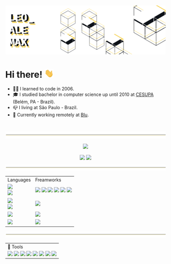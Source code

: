 # [![Header](/icons/header.svg "LeoAlemax")](https://github.com/leonardoalemax)


# Hi there! <img src="icons/wave.gif" width="29px">


- 👨‍💻&nbsp;I learned to code in 2006.
- 🎓&nbsp;I studied bachelor in computer science up until 2010 at <a href="https://www.cesupa.br/"> CESUPA</a> (Belém, PA - Brazil).
- 📪&nbsp;I living at São Paulo - Brazil.
- 💼&nbsp;Currently working remotely at <a href="https://github.com/Pagnet"> Blu</a>.

<br/>

<p align="center">
  <img src="icons/line.svg" />
</p>

<p align="center">
  <a href="https://git.io/streak-stats" alt="GitHub Streak"> 
    <img src="http://github-readme-streak-stats.herokuapp.com?user=leonardoalemax&theme=monokai-metallian&hide_border=true&background=DD272700" />
  </a>
</p>
<p align="center">
  <img align="center" src="https://github-readme-stats.vercel.app/api/top-langs/?username=leonardoalemax&theme=midnight-purple"/>  
  <img align="center" src="https://github-readme-stats.vercel.app/api?username=leonardoalemax&show_icons=true&theme=midnight-purple&count_private=true&show_icons=true&hide_title=true"/>  
</p>

<p align="center">
  <img src="icons/line.svg" />
</p>

<table border="0" width="800"  align="center">
  <tr>
    <td> Languages </td>
    <td> Freamworks </td>
  </tr>
  <tr>
    <td>
      <img src="https://img.shields.io/badge/javascript-%23323330.svg?style=for-the-badge&logo=javascript&logoColor=%23F7DF1E" />
      <br/>
      <img src="https://img.shields.io/badge/typescript-%23007ACC.svg?style=for-the-badge&logo=typescript&logoColor=white" />
    </td>
    <td>
      <img src="https://img.shields.io/badge/react-%2320232a.svg?style=for-the-badge&logo=react&logoColor=%2361DAFB" />
      <img src="https://img.shields.io/badge/-jest-%23C21325?style=for-the-badge&logo=jest&logoColor=white" />
      <img src="https://img.shields.io/badge/Electron-191970?style=for-the-badge&logo=Electron&logoColor=white" />
      <img src="https://img.shields.io/badge/webpack-%238DD6F9.svg?style=for-the-badge&logo=webpack&logoColor=black" />
      <img src="https://img.shields.io/badge/redux-%23593d88.svg?style=for-the-badge&logo=redux&logoColor=white" />
      <img src="https://img.shields.io/badge/NPM-%23000000.svg?style=for-the-badge&logo=npm&logoColor=white" />
    </td>
 </tr>
  <tr>
    <td>
      <img src="https://img.shields.io/badge/css3-%231572B6.svg?style=for-the-badge&logo=css3&logoColor=white" />
      <br/>
      <img src="https://img.shields.io/badge/html5-%23E34F26.svg?style=for-the-badge&logo=html5&logoColor=white" />
    </td>
    <td>
      <img src="https://img.shields.io/badge/SASS-hotpink.svg?style=for-the-badge&logo=SASS&logoColor=white" />
    </td>
 </tr>
 <tr>
    <td>
      <img src="https://img.shields.io/badge/ruby-%23CC342D.svg?style=for-the-badge&logo=ruby&logoColor=white" />
    </td>
    <td>
      <img src="https://img.shields.io/badge/rails-%23CC0000.svg?style=for-the-badge&logo=ruby-on-rails&logoColor=white" />
    </td>
 </tr>
 <tr>
    <td>
      <img src="https://img.shields.io/badge/c++-%23CC342D.svg?style=for-the-badge&logo=c%2B%2B&logoColor=white" />
    </td>
    <td>
      <img src="https://img.shields.io/badge/-Arduino-00979D?style=for-the-badge&logo=Arduino&logoColor=white" />
    </td>
 </tr>
</table>


<p align="center">
  <img src="icons/line.svg" />
</p>

<table border="0" width="800"  align="center">
  <tr>
    <td>
      🧰&nbsp;Tools
    </td>
  </tr>
  <tr>
    <td>
      <img src="https://img.shields.io/badge/-AntDesign-%230170FE?style=for-the-badge&logo=ant-design&logoColor=white" />
      <img src="https://img.shields.io/badge/docker-%230db7ed.svg?style=for-the-badge&logo=docker&logoColor=white" />
      <img src="https://img.shields.io/badge/ESLint-4B3263?style=for-the-badge&logo=eslint&logoColor=white" />
      <img src="https://img.shields.io/badge/codecov-%23ff0077.svg?style=for-the-badge&logo=codecov&logoColor=white" />
      <img src="https://img.shields.io/badge/git-%23F05033.svg?style=for-the-badge&logo=git&logoColor=white" />
      <img src="https://img.shields.io/badge/figma-%23F24E1E.svg?style=for-the-badge&logo=figma&logoColor=white" />
      <img src="https://img.shields.io/badge/VisualStudioCode-0078d7.svg?style=for-the-badge&logo=visual-studio-code&logoColor=white" />
      <img src="https://img.shields.io/badge/github-%23121011.svg?style=for-the-badge&logo=github&logoColor=white" />
    </td>
  </tr>
</table>

